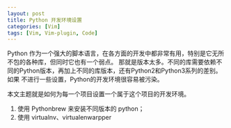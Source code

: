 ```yaml
---
layout: post
title: Python 开发环境设置
categories: [Vim]
tags: [Vim, Vim-plugin, Code]
---
```


Python 作为一个强大的脚本语言，在各方面的开发中都非常有用，特别是它无所不包的各种库，但同时它也有一个弱点。
那就是版本太多。不同的库需要依赖不同的Python版本，再加上不同的库版本，还有Python2和Python3系列的差别。如果
不进行一些设置，Python的开发环境很容易被污染。

本文主题就是如何为每一个项目设置一个属于这个项目的开发环境。

1. 使用 Pythonbrew 来安装不同版本的 python；
2. 使用 virtualnv、virtualenwarpper




